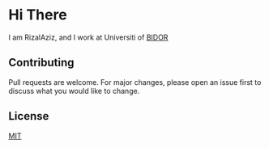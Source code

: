 # Hi There

I am RizalAziz, and I work at Universiti of [BIDOR](https://www.youtube.com/channel/UC88JPi49H9MYDbpsjPjxVGw)

## Contributing

Pull requests are welcome. For major changes, please open an issue first
to discuss what you would like to change.


## License

[MIT](https://choosealicense.com/licenses/mit/)
